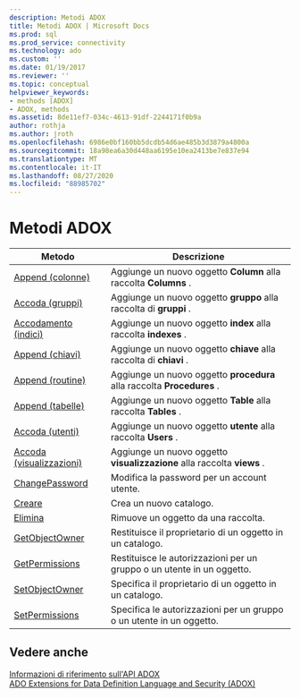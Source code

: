 ```yaml
---
description: Metodi ADOX
title: Metodi ADOX | Microsoft Docs
ms.prod: sql
ms.prod_service: connectivity
ms.technology: ado
ms.custom: ''
ms.date: 01/19/2017
ms.reviewer: ''
ms.topic: conceptual
helpviewer_keywords:
- methods [ADOX]
- ADOX, methods
ms.assetid: 8de11ef7-034c-4613-91df-2244171f0b9a
author: rothja
ms.author: jroth
ms.openlocfilehash: 6986e0bf160bb5dcdb54d6ae485b3d3879a4800a
ms.sourcegitcommit: 18a98ea6a30d448aa6195e10ea2413be7e837e94
ms.translationtype: MT
ms.contentlocale: it-IT
ms.lasthandoff: 08/27/2020
ms.locfileid: "88985702"
---
```

# <a name="adox-methods"></a>Metodi ADOX

|Metodo|Descrizione|  
|-|-|  
|[Append (colonne)](./append-method-adox-columns.md)|Aggiunge un nuovo oggetto **Column** alla raccolta **Columns** .|  
|[Accoda (gruppi)](./append-method-adox-groups.md)|Aggiunge un nuovo oggetto **gruppo** alla raccolta di **gruppi** .|  
|[Accodamento (indici)](./append-method-adox-indexes.md)|Aggiunge un nuovo oggetto **index** alla raccolta **indexes** .|  
|[Append (chiavi)](./append-method-adox-keys.md)|Aggiunge un nuovo oggetto **chiave** alla raccolta di **chiavi** .|  
|[Append (routine)](./append-method-adox-procedures.md)|Aggiunge un nuovo oggetto **procedura** alla raccolta **Procedures** .|  
|[Append (tabelle)](./append-method-adox-tables.md)|Aggiunge un nuovo oggetto **Table** alla raccolta **Tables** .|  
|[Accoda (utenti)](./append-method-adox-users.md)|Aggiunge un nuovo oggetto **utente** alla raccolta **Users** .|  
|[Accoda (visualizzazioni)](./append-method-adox-views.md)|Aggiunge un nuovo oggetto **visualizzazione** alla raccolta **views** .|  
|[ChangePassword](./changepassword-method-adox.md)|Modifica la password per un account utente.|  
|[Creare](./create-method-adox.md)|Crea un nuovo catalogo.|  
|[Elimina](./delete-method-adox-collections.md)|Rimuove un oggetto da una raccolta.|  
|[GetObjectOwner](./getobjectowner-method-adox.md)|Restituisce il proprietario di un oggetto in un catalogo.|  
|[GetPermissions](./getpermissions-method-adox.md)|Restituisce le autorizzazioni per un gruppo o un utente in un oggetto.|  
|[SetObjectOwner](./setobjectowner-method.md)|Specifica il proprietario di un oggetto in un catalogo.|  
|[SetPermissions](./setpermissions-method-adox.md)|Specifica le autorizzazioni per un gruppo o un utente in un oggetto.|  
  
## <a name="see-also"></a>Vedere anche  
 [Informazioni di riferimento sull'API ADOX](./adox-object-model.md?view=sql-server-ver15)   
 [ADO Extensions for Data Definition Language and Security (ADOX)](../../guide/extensions/ado-extensions-for-data-definition-language-and-security-adox.md)